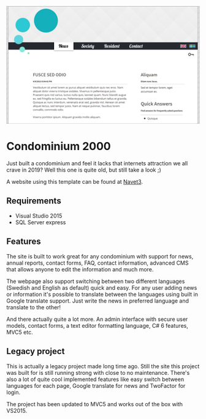 ![design](/header.png)

# Condominium 2000
Just built a condominium and feel it lacks that internets attraction we all crave in 2019? Well this one is quite old, but still take a look ;)

A website using this template can be found at [Navet3](http://www.navet3.se).

## Requirements

- Visual Studio 2015
- SQL Server express

## Features

The site is built to work great for any condominium with support for news, annual reports, contact forms, FAQ, contact information, advanced CMS that allows anyone to edit the information and much more.

The webpage also support switching between two different languages (Swedish and English as default) quick and easy. For any user adding news or information it's possible to translate between the languages using built in Google translate support. Just write the news in preferred language and translate to the other!

And there actually quite a lot more. An admin interface with secure user models, contact forms, a text editor formatting language, C# 6 features, MVC5 etc.

## Legacy project
This is actually a legacy project made long time ago. Still the site this project was built for is still running strong with close to no maintenance. There's also a lot of quite cool implemented features like easy switch between languages for each page, Google translate for news and TwoFactor for login.

The project has been updated to MVC5 and works out of the box with VS2015.
